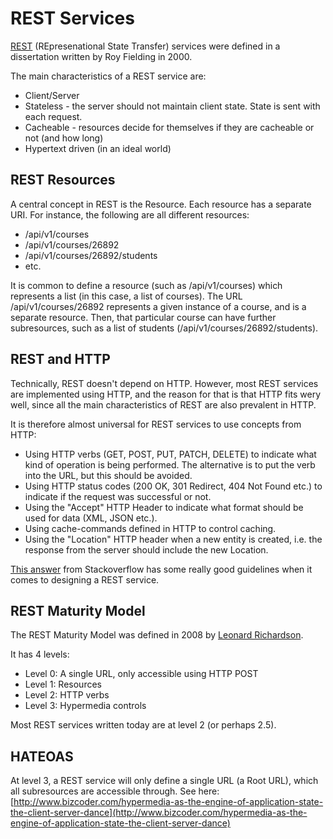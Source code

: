 # REST Services

[REST](http://en.wikipedia.org/wiki/Representational_state_transfer) (REpresenational State Transfer) services were defined in a dissertation written by Roy Fielding in 2000.

The main characteristics of a REST service are:

* Client/Server
* Stateless - the server should not maintain client state. State is sent with each request.
* Cacheable - resources decide for themselves if they are cacheable or not (and how long)
* Hypertext driven (in an ideal world)

## REST Resources

A central concept in REST is the Resource. Each resource has a separate URI. For instance, the following are all
different resources:

* /api/v1/courses
* /api/v1/courses/26892
* /api/v1/courses/26892/students
* etc.

It is common to define a resource (such as /api/v1/courses) which represents a list (in this case, a list of courses). The URL /api/v1/courses/26892 represents a given instance of a course, and is a separate resource. Then, that particular course can have further subresources, such as a list of students (/api/v1/courses/26892/students).

## REST and HTTP

Technically, REST doesn't depend on HTTP. However, most REST services are implemented using HTTP, and the reason for
that is that HTTP fits wery well, since all the main characteristics of REST are also prevalent in HTTP.

It is therefore almost universal for REST services to use concepts from HTTP:

* Using HTTP verbs (GET, POST, PUT, PATCH, DELETE) to indicate what kind of operation is being performed. The alternative is to put the verb into the URL, but this should be avoided.
* Using HTTP status codes (200 OK, 301 Redirect, 404 Not Found etc.) to indicate if the request was successful or not.
* Using the "Accept" HTTP Header to indicate what format should be used for data (XML, JSON etc.).
* Using cache-commands defined in HTTP to control caching.
* Using the "Location" HTTP header when a new entity is created, i.e. the response from the server should include the new Location.

[This answer](http://stackoverflow.com/questions/1619152/how-to-create-rest-urls-without-verbs/1619677#1619677) from Stackoverflow has some really good guidelines when it comes to designing a REST service.

## REST Maturity Model

The REST Maturity Model was defined in 2008 by [Leonard Richardson](http://www.crummy.com/).

It has 4 levels:

* Level 0: A single URL, only accessible using HTTP POST
* Level 1: Resources
* Level 2: HTTP verbs
* Level 3: Hypermedia controls

Most REST services written today are at level 2 (or perhaps 2.5).

## HATEOAS

At level 3, a REST service will only define a single URL (a Root URL), which all subresources are accessible through.
See here: [http://www.bizcoder.com/hypermedia-as-the-engine-of-application-state-the-client-server-dance](http://www.bizcoder.com/hypermedia-as-the-engine-of-application-state-the-client-server-dance)
